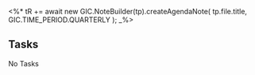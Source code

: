 <%*
tR += await new GIC.NoteBuilder(tp).createAgendaNote(
  tp.file.title,
  GIC.TIME_PERIOD.QUARTERLY
);
_%>

## Tasks

<span class="placeholder">No Tasks</span>
